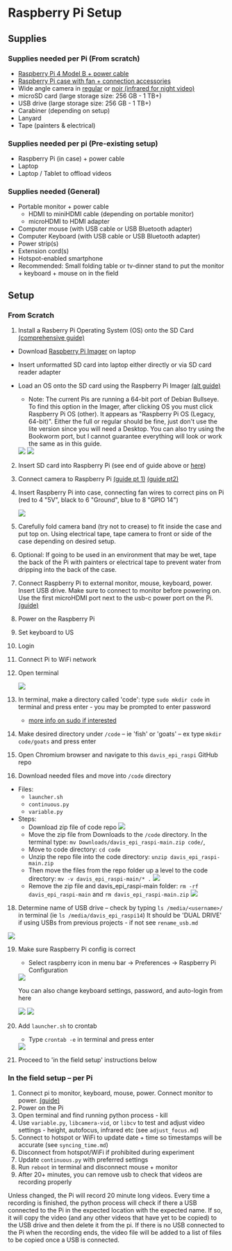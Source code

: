 # Raspberry Pi Setup 

## Supplies
### Supplies needed per Pi (From scratch)
-	[Raspberry Pi 4 Model B + power cable](https://www.raspberrypi.com/products/raspberry-pi-4-model-b/)
-	[Raspberry Pi case with fan + connection accessories](https://vilros.com/products/vilros-accessories-starter-pack-for-raspberry-pi-4-includes-fan-cooled-case-power-supply-heatsink-set-of-4-micro-hdmi-usb-c-adapters)
-	Wide angle camera in [regular](https://vilros.com/products/raspberry-pi-camera-3?variant=39984853155934) or [noir (infrared for night video)](https://vilros.com/products/raspberry-pi-camera-3?variant=39984853221470)
-	microSD card (large storage size: 256 GB - 1 TB+)
-	USB drive (large storage size: 256 GB - 1 TB+)
-	Carabiner (depending on setup)
-	Lanyard
-	Tape (painters & electrical)

### Supplies needed per pi (Pre-existing setup)
-	Raspberry Pi (in case) + power cable
-	Laptop
-	Laptop / Tablet to offload videos

### Supplies needed (General) 
-	Portable monitor + power cable
    * HDMI to miniHDMI cable (depending on portable monitor)
    * microHDMI to HDMI adapter
-	Computer mouse (with USB cable or USB Bluetooth adapter)
-	Computer Keyboard (with USB cable or USB Bluetooth adapter)
-	Power strip(s) 
-	Extension cord(s)
-	Hotspot-enabled smartphone
-	Recommended: Small folding table or tv-dinner stand to put the monitor + keyboard + mouse on in the field

## Setup
### From Scratch 
1.	Install a Rasberry Pi Operating System (OS) onto the SD Card [(comprehensive guide)](https://www.raspberrypi.com/documentation/computers/getting-started.html#installing-the-operating-system)
   - Download [Raspberry Pi Imager](https://www.raspberrypi.com/software/) on laptop
   - Insert unformatted SD card into laptop either directly or via SD card reader adapter
   - Load an OS onto the SD card using the Raspberry Pi Imager [(alt guide)](https://projects.raspberrypi.org/en/projects/raspberry-pi-setting-up/4)
      - Note: The current Pis are running a 64-bit port of Debian Bullseye. To find this option in the Imager, after clicking OS you must click Raspberry Pi OS (other). It appears as "Raspberry Pi OS (Legacy, 64-bit)". Either the full or regular should be fine, just don't use the lite version since you will need a Desktop. You can also try using the Bookworm port, but I cannot guarantee everything will look or work the same as in this guide.
      
      <img src=screenshots/raspi_os_other.png>
      <img src=screenshots/raspi_os_options.png>
      
2.	Insert SD card into Raspberry Pi (see end of guide above or [here](https://www.raspberrypi.com/documentation/computers/getting-started.html#set-up-your-raspberry-pi))
3.	Connect camera to Raspberry Pi [(guide pt 1)](https://projects.raspberrypi.org/en/projects/getting-started-with-picamera/1) [(guide pt2)](https://projects.raspberrypi.org/en/projects/getting-started-with-picamera/2)
4.	Insert Raspberry Pi into case, connecting fan wires to correct pins on Pi (red to 4 "5V", black to 6 "Ground", blue to 8 "GPIO 14")

  	   <img src=screenshots/raspi_4_pinout.png>
   
6.	Carefully fold camera band (try not to crease) to fit inside the case and put top on. Using electrical tape, tape camera to front or side of the case depending on desired setup.
7.	Optional: If going to be used in an environment that may be wet, tape the back of the Pi with painters or electrical tape to prevent water from dripping into the back of the case.
8. Connect Raspberry Pi to external monitor, mouse, keyboard, power. Insert USB drive. Make sure to connect to monitor before powering on. Use the first microHDMI port next to the usb-c power port on the Pi. [(guide)](https://projects.raspberrypi.org/en/projects/raspberry-pi-setting-up/6)
9. Power on the Raspberry Pi 
10. Set keyboard to US
11. Login
12. Connect Pi to WiFi network
13. Open terminal

    <img src=screenshots/terminal.png>
    
14. In terminal, make a directory called 'code': type `sudo mkdir code` in terminal and press enter - you may be prompted to enter password
    - [more info on sudo if interested](https://en.wikipedia.org/wiki/Sudo)
15. Make desired directory under `/code` – ie 'fish' or 'goats' – ex type `mkdir code/goats` and press enter
16. Open Chromium browser and navigate to this `davis_epi_raspi` GitHub repo
17. Download needed files and move into `/code` directory
   - Files:
      - `launcher.sh`
      - `continuous.py`
      - `variable.py`
   - Steps:
      - Download zip file of code repo
        <img src=screenshots/download_zip.png>
      - Move the zip file from Downloads to the `/code` directory. In the terminal type: `mv Downloads/davis_epi_raspi-main.zip code/`,
      - Move to code directory: `cd code` 
      - Unzip the repo file into the code directory: `unzip davis_epi_raspi-main.zip`
      - Then move the files from the repo folder up a level to the code directory: `mv -v davis_epi_raspi-main/* .`
        <img src=screenshots/move_unzip_repo.png>
      - Remove the zip file and davis_epi_raspi-main folder: `rm -rf davis_epi_raspi-main` and `rm davis_epi_raspi-main.zip`
        <img src=screenshots/rm_davis_folders.png>
18. Determine name of USB drive – check by typing `ls /media/<username>/` in terminal (ie `ls /media/davis_epi_raspi14`) It should be 'DUAL DRIVE' if using USBs from previous projects - if not see `rename_usb.md`

   <img src=screenshots/ls_usb.png>

19. Make sure Raspberry Pi config is correct
    - Select raspberry icon in menu bar -> Preferences -> Raspberry Pi Configuration
    
    <img src=screenshots/raspi_config_toggles.png>

    You can also change keyboard settings, password, and auto-login from here

    <img src=screenshots/raspi_config_keyboard.png>
    <img src=screenshots/raspi_config_settings.png>
    
20. Add `launcher.sh` to crontab
    - Type `crontab -e` in terminal and press enter
    <img src=screenshots/crontab_edit.png>
21. Proceed to 'in the field setup' instructions below

### In the field setup – per Pi 
1.	Connect pi to monitor, keyboard, mouse, power. Connect monitor to power. [(guide)](https://projects.raspberrypi.org/en/projects/raspberry-pi-setting-up/6)
2.	Power on the Pi 
3.	Open terminal and find running python process - kill
4.	Use `variable.py`, `libcamera-vid`, or `libcv` to test and adjust video settings - height, autofocus, infrared etc (see `adjust_focus.md`)
5.	Connect to hotspot or WiFi to update date + time so timestamps will be accurate (see `syncing_time.md`)
6.	Disconnect from hotspot/WiFi if prohibited during experiment
7.	Update `continuous.py` with preferred settings
8.	Run `reboot` in terminal and disconnect mouse + monitor
9.	After 20+ minutes, you can remove usb to check that videos are recording properly

Unless changed, the Pi will record 20 minute long videos. Every time a recording is finished, the python process will check if there a USB connected to the Pi in the expected location with the expected name. If so, it will copy the video (and any other videos that have yet to be copied) to the USB drive and then delete it from the pi. If there is no USB connected to the Pi when the recording ends, the video file will be added to a list of files to be copied once a USB is connected. 

